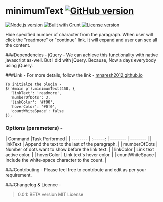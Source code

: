 minimumText [![GitHub version](http://img.shields.io/badge/version-0.0.1-brightgreen.svg)]()
===========

[![Node.js version](http://img.shields.io/badge/Node.js-%3E%200.10-brightgreen.svg)]() [![Built with Grunt](http://cdn.gruntjs.com/builtwith.png)](http://gruntjs.com/)  [![License version](http://img.shields.io/badge/License-MIT-red.svg)]()

Hide specified number of character from the paragraph. When user will click the "readmore" or "continue" link. It will expand and user can see all the content.

###Dependencies - 
jQuery - 
We can achieve this functionality with native javascript as-well. But I did with jQuery. Because, Now a days everybody using jQuery.

###Link -
For more details, follow the link - [mnaresh2012.github.io](http://mnaresh2012.github.io/index.html)
```
To initialze the plugin -
$('#main p').minimumText(450, {
  'linkText': 'readmore',
  'mumberOfDots': 3,
  'linkColor': '#f00',
  'hoverColor': '#0f0',
  'countWhiteSpace': false
});
```
### Options (parameters) - 
| Command  |Task Performed                  |
| -------- | :------: | -------- | -------- |
| linkText  | Append the text to the last of the paragraph.      |
| mumberOfDots  | Number of dots want to show before the link text.      |
| linkColor  | Link text active color.      |
| hoverColor  | Link text's hover color.     |
| countWhiteSpace  | Include the white-space character to the count.      |


###Contributing -
Please feel free to contribute and edit as per your requirement.

###Changelog & Licence -
> 0.0.1: BETA version
>MIT License

